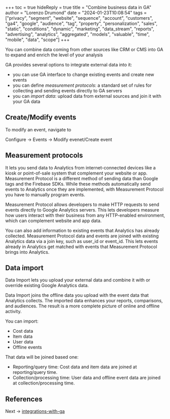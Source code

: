 +++
toc = true
hideReply = true
title = "Combine business data in GA"
author = "Lorenzo Drumond"
date = "2024-01-23T10:08:54"
tags = ["privacy",  "segment",  "website",  "sequence",  "account",  "customers",  "ga4",  "google",  "audience",  "tag",  "property",  "personalization",  "sales",  "static",  "conditions",  "dynamic",  "marketing",  "data_stream",  "reports",  "advertising",  "analytics",  "aggregated",  "models",  "valuable",  "time",  "mobile",  "data",  "scope"]
+++


You can combine data coming from other sources like CRM or CMS into GA to expand and enrich the level of your analysis

GA provides several options to integrate external data into it:
- you can use GA interface to change existing events and create new events
- you can define _measurement protocols_: a standard set of rules for collecting and sending events directly to GA servers
- you can _import data_: upload data from external sources and join it with your GA data

## Create/Modify events
To modify an event, navigate to

Configure -> Events -> Modify evenet/Create event

## Measurement protocols
It lets you send data to Analytics from internet-connected devices like a kiosk or point-of-sale system that complement your website or app. Measurement Protocol is a different method of sending data than Google tags and the Firebase SDKs. While these methods automatically send events to Analytics once they are implemented, with Measurement Protocol you have to manually program events.

Measurement Protocol allows developers to make HTTP requests to send events directly to Google Analytics servers. This lets developers measure how users interact with their business from any HTTP-enabled environment, which can complement website and app data.

You can also add information to existing events that Analytics has already collected. Measurement Protocol data and events are joined with existing Analytics data via a join key, such as user_id or event_id. This lets events already in Analytics get matched with events that Measurement Protocol brings into Analytics.

## Data import
Data Import lets you upload your external data and combine it with or override existing Google Analytics data.

Data Import joins the offline data you upload with the event data that Analytics collects. The imported data enhances your reports, comparisons, and audiences. The result is a more complete picture of online and offline activity.

You can import:
- Cost data
- Item data
- User data
- Offline events

That data will be joined based one:
- Reporting/query time: Cost data and item data are joined at reporting/query time.
- Collection/processing time: User data and offline event data are joined at collection/processing time.

## References

Next -> [integrations-with-ga](/wiki/integrations-with-ga/)
